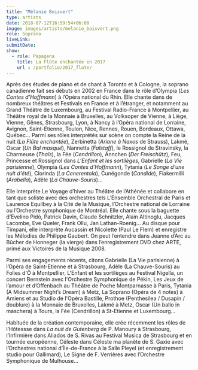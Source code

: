 ```yaml
---
title: "Mélanie Boisvert"
type: artists
date: 2018-07-12T16:59:54+06:00
image: images/artists/melanie_boisvert.png
role: Soprano
liveLink: 
submitDate: 
show:
  - role: Papagena
    title: La Flûte enchantée en 2017
    url : /portfolio/2017_flute/
---
```


Après des études de piano et de chant à Toronto et à Cologne, la soprano canadienne fait ses débuts en 2002 en France dans le rôle d’Olympia (*Les Contes d’Hoffmann*) à l’Opéra national du Rhin. Elle chante dans de nombreux théâtres et Festivals en France et à l’étranger, et notamment au Grand Théâtre de Luxembourg, au Festival Radio-France à Montpellier, au Théâtre royal de la Monnaie à Bruxelles, au Volksoper de Vienne, à Liège, Vienne, Gênes, Strasbourg, Lyon, à Nancy à l’Opéra national de Lorraine, Avignon, Saint-Etienne, Toulon, Nice, Rennes, Rouen, Bordeaux, Ottawa, Québec... Parmi ses rôles interprétés sur scène on compte  la Reine de la nuit (*La Flûte enchantée*), Zerbinetta (*Ariane à Naxos* de Strauss), Lakmé, Oscar (*Un Bal masqué*), Nannetta (*Falstaff*), le Rossignol de Stravinsky, la Charmeuse (*Thaïs*), la Fée (*Cendrillon*), Ännchen (*Der Freischütz*), Feu, Princesse et Rossignol dans *L’Enfant et les sortilèges*, Gabrielle (*La Vie parisienne*), Olympia (*Les Contes d’Hoffmann*), Tytania (*Le Songe d'une nuit d'été*), Clorinda (*La Cenerentola*), Cunégonde (*Candide*), Fiakermilli (*Arabella*), Adèle (*La Chauve-Souris*)...

Elle interprète Le Voyage d’hiver au Théâtre de l’Athénée et collabore en tant que soliste avec des orchestres tels L’Ensemble Orchestral de Paris et Laurence Equilbey à la Cité de la Musique, l’Orchestre national de Lorraine ou l’Orchestre symphonique de Montréal. Elle chante sous la baguette d’Evelino Pidò, Patrick Davin, Claude Schnitzler, Alain Altinoglu, Jacques Lacombe, Eve Queler, Frank Ollu, Jan Lathan-Roenig...  Au disque pour Timpani, elle interprète Aucassin et Nicolette (Paul Le Flem) et enregistre les Mélodies de Philippe Gaubert. On peut l’entendre dans Jeanne d’Arc au Bûcher de Honneger (la vierge) dans l’enregistrement DVD chez ARTE, primé aux Victoires de la Musique 2008.

Parmi ses engagements récents, citons Gabrielle (La Vie parisienne) à l’Opéra de Saint-Etienne et à Strasbourg, Adèle (La Chauve-Souris) au Folies d'Ô à Montpellier, L'Enfant et les sortilèges au Festival Nigella, un concert Bernstein avec l'Orchestre Symphonique de Pékin, Les Jeux de l’amour et d’Offenbach au Théâtre de Poche Montparnasse à Paris,  Tytania (A Midsummer Night’s Dream) à Metz, La Soprano (Opéra de 4 notes) à Amiens et au Studio de l'Opéra Bastille, Prothoe (Penthesilea / Dusapin / doublure) à la Monnaie de Bruxelles, Lakmé à Metz,  Oscar (Un ballo in maschera) à Tours, la Fée (Cendrillon) à St-Etienne et Luxembourg...

Habituée de la création contemporaine, elle crée récemment les rôles de l’Hôtessse dans *La nuit de Gutenberg* de P. Manoury à Strasbourg, l’Infirmière dans Aliados de S. Rivas au Festival Musica de Strasbourg et en tournée européenne, Céleste dans Céleste ma planète de S. Gaxie avec l’Orchestres national d’Île-de-France à la Salle Pleyel (et enregistrement studio pour Gallimard), Le Signe de F. Verrières avec l’Orchestre Symphonique de Mulhouse…
